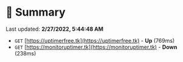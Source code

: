 # 📖 Summary
Last updated: **2/27/2022, 5:44:48 AM**

- `GET` [https://uptimerfree.tk](https://uptimerfree.tk) - **Up** (769ms)
- `GET` [https://monitoruptimer.tk](https://monitoruptimer.tk) - **Down** (238ms)
